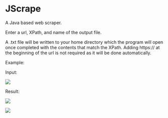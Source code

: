 # JScrape
A Java based web scraper.

Enter a url, XPath, and name of the output file.

A .txt file will be written to your home directory which the program will open once completed with the contents that match the XPath. Adding https:// at the beginning of the url is not required as it will be done automatically.

Example:

Input:

![](https://i.gyazo.com/ff301b076b92da467043a3fe07f7240a.png)

Result:

![](https://i.gyazo.com/941e62bbf3d5a8db4cbf11f9413943d7.png)

![](https://i.gyazo.com/96da8afdb371f295e7555b2e0e93c701.png)
